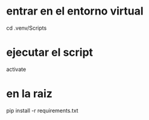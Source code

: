 # entrar en el entorno virtual
cd .venv/Scripts
# ejecutar el script
activate
# en la raiz
pip install -r requirements.txt
